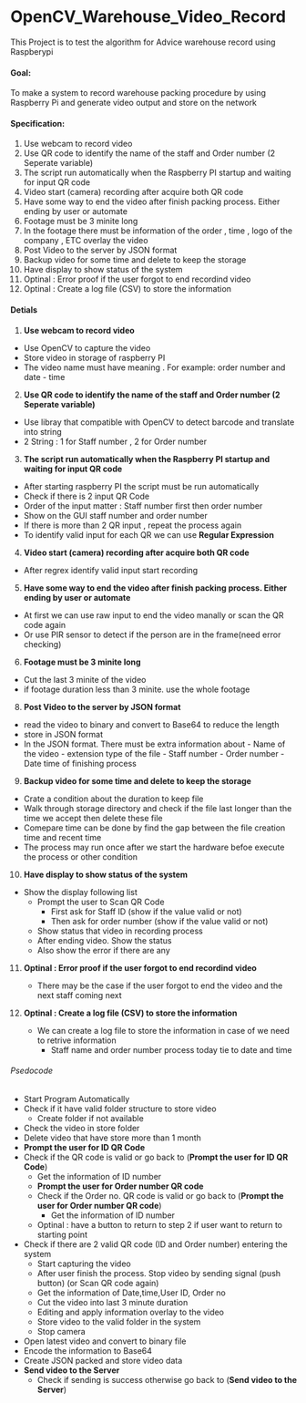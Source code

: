 # OpenCV_Warehouse_Video_Record

This Project is to test the algorithm for Advice warehouse record using Raspberypi

#### Goal:
To make a system to record warehouse packing procedure by using Raspberry Pi and generate video output and store on the network

#### Specification:
1. Use webcam to record video
2. Use QR code to identify the name of the staff and Order number (2 Seperate variable)
3. The script run automatically when the Raspberry PI startup and waiting for input QR code
4. Video start (camera) recording after acquire both QR code
5. Have some way to end the video after finish packing process. Either ending by user or automate
6. Footage must be 3 minite long
7. In the footage there must be information of the order , time , logo of the company , ETC overlay the video
8. Post Video to the server by JSON format
9. Backup video for some time and delete to keep the storage
10. Have display to show status of the system
11. Optinal : Error proof if the user forgot to end recordind video
12. Optinal : Create a log file (CSV) to store the information


#### Detials
1. **Use webcam to record video**
  - Use OpenCV to capture the video
  - Store video in storage of raspberry PI
  - The video name must have meaning . For example: order number and date - time

2. **Use QR code to identify the name of the staff and Order number (2 Seperate variable)**
  - Use libray that compatible with OpenCV to detect barcode and translate into string
  - 2 String : 1 for Staff number , 2 for Order number

3. **The script run automatically when the Raspberry PI startup and waiting for input QR code**
  - After starting raspberry PI the script must be run automatically
  - Check if there is 2 input QR Code
  - Order of the input matter : Staff number first then order number
  - Show on the GUI staff number and order number
  - If there is more than 2 QR input , repeat the process again
  - To identify valid input for each QR we can use **Regular Expression**

4. **Video start (camera) recording after acquire both QR code**
  - After regrex identify valid input start recording

5. **Have some way to end the video after finish packing process. Either ending by user or automate**
  - At first we can use raw input to end the video manally or scan the QR code again
  - Or use PIR sensor to detect if the person are in the frame(need error checking)

6. **Footage must be 3 minite long**
  - Cut the last 3 minite of the video
  - if footage duration less than 3 minite. use the whole footage

8. **Post Video to the server by JSON format**
  - read the video to binary and convert to Base64 to reduce the length
  - store in JSON format
  - In the JSON format. There must be extra information about 
        - Name of the video
        - extension type of the file
        - Staff number
        - Order number
        - Date time of finishing process

9. **Backup video for some time and delete to keep the storage**
  - Crate a condition about the duration to keep file
  - Walk through storage directory and check if the file last longer than the time we accept then delete 
    these file
  - Comepare time can be done by find the gap between the file creation time and recent time
  - The process may run once after we start the hardware befoe execute the process or other condition

10. **Have display to show status of the system**
  - Show the display following list
     - Prompt the user to Scan QR Code
        - First ask for Staff ID (show if the value valid or not)
        - Then ask for order number (show if the value valid or not)
     - Show status that video in recording process
     - After ending video. Show the status
     - Also show the error if there are any

11. **Optinal : Error proof if the user forgot to end recordind video**
    - There may be the case if the user forgot to end the video and the next staff coming next

12. **Optinal : Create a log file (CSV) to store the information**
    - We can create a log file to store the information in case of we need to retrive information
      - Staff name and order number process today tie to date and time

###### Psedocode

- Start Program Automatically
- Check if it have valid folder structure to store video
    - Create folder if not available
- Check the video in store folder
- Delete video that have store more than 1 month
- **Prompt the user for ID QR Code**
- Check if the QR code is valid or go back to (**Prompt the user for ID QR Code**)
    - Get the information of ID number
    - **Prompt the user for Order number QR code**
    - Check if the Order no. QR code is valid or go back to (**Prompt the user for Order number QR code**)
        - Get the information of ID number   
    - Optinal : have a button to return to step 2 if user want to return to starting point
- Check if there are 2 valid QR code (ID and Order number) entering the system
    - Start capturing the video
    - After user finish the process. Stop video by sending signal (push button) (or Scan QR code again)
    - Get the information of Date,time,User ID, Order no
    - Cut the video into last 3 minute duration
    - Editing and apply information overlay to the video
    - Store video to the valid folder in the system
    - Stop camera
- Open latest video and convert to binary file
- Encode the information to Base64
- Create JSON packed and store video data
- **Send video to the Server**
    - Check if sending is success otherwise go back to (**Send video to the Server**)
 




